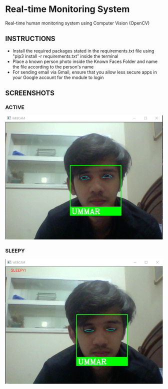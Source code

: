# Real-time Monitoring System

Real-time human monitoring system using Computer Vision (OpenCV)

## INSTRUCTIONS

* Install the required packages stated in the requirements.txt file using "pip3 install -r requirements.txt" inside the terminal
* Place a known person photo inside the Known Faces Folder and name the file according to the person's name
* For sending email via Gmail, ensure that you allow less secure apps in your Google account for the module to login

## SCREENSHOTS

### ACTIVE
![Image of Active](https://github.com/ummarikram/MonitoringSystem/blob/main/Active.PNG)

### SLEEPY
![Image of Sleepy](https://github.com/ummarikram/MonitoringSystem/blob/main/Sleepy.PNG)
